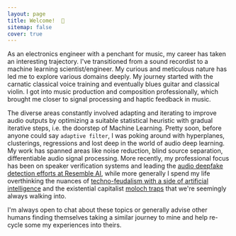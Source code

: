 ```yaml
---
layout: page
title: Welcome!  🎉
sitemap: false
cover: true
---
```


As an electronics engineer with a penchant for music, my career has taken an interesting trajectory. I've transitioned from a sound recordist to a machine learning scientist/engineer. My curious and meticulous nature has led me to explore various domains deeply. My journey started with the carnatic classical voice training and eventually blues guitar and classical violin. I got into music production and composition professionally, which brought me closer to signal processing and haptic feedback in music. 

The diverse areas constantly involved adapting and iterating to improve audio outputs by optimizing a suitable statistical heuristic with gradual iterative steps, i.e. the doorstep of Machine Learning. Pretty soon, before anyone could say `adaptive filter`, I was poking around with hyperplanes, clusterings, regressions and lost deep in the world of audio deep learning. My work has spanned areas like noise reduction, blind source separation, differentiable audio signal processing. More recently, my professional focus has been on speaker verification systems and leading the [audio deepfake detection efforts at Resemble AI](https://www.resemble.ai/detect/), while more generally I spend my life overthinking the nuances of [techno-feudalism with a side of artificial intelligence](https://www.ted.com/talks/yanis_varoufakis_capitalism_will_eat_democracy_unless_we_speak_up) and the existential capitalist [moloch traps](https://www.ted.com/talks/liv_boeree_the_dark_side_of_competition_in_ai) that we're seemingly always walking into.

I'm always open to chat about these topics or generally advise other humans finding themselves taking a similar journey to mine and help re-cycle some my experiences into theirs.

[//]: # (## First Steps)

[//]: # (Start by reading the [Documentation]{:.heading.flip-title}.)

[//]: # (Specifically, the chapters below should be relevant now:)

[//]: # ()
[//]: # (* [Install]{:.heading.flip-title} --- How to install and run Hydejack.)

[//]: # (* [Config]{:.heading.flip-title} --- Once Jekyll is running you can start with basic configuration.)

[//]: # ({:.related-posts.faded})

[//]: # ()
[//]: # (After you've familiarized yourself with Hydejack, you can delete the following folders and files)

[//]: # (containing example content:)

[//]: # (~~~)

[//]: # (├── _featured_categories)

[//]: # (│   └── example.md)

[//]: # (├── _projects)

[//]: # (│   └── *)

[//]: # (├── docs)

[//]: # (├── example)

[//]: # (├── licenses)

[//]: # (├── assets)

[//]: # (│   └── img)

[//]: # (│       ├── blog)

[//]: # (│       ├── docs)

[//]: # (│       └── projects)

[//]: # (├── CHANGELOG.md)

[//]: # (├── forms-by-example.md)

[//]: # (├── LICENSE.md)

[//]: # (└── NOTICE.md)

[//]: # (~~~)

[documentation]: docs/README.md
[install]: docs/install.md
[upgrade]: docs/upgrade.md
[config]: docs/config.md
